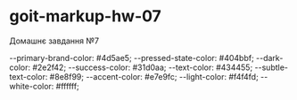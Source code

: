 # goit-markup-hw-07

Домашнє завдання №7

--primary-brand-color: #4d5ae5; --pressed-state-color: #404bbf; --dark-color: #2e2f42;
--success-color: #31d0aa; --text-color: #434455; --subtle-text-color: #8e8f99; --accent-color:
#e7e9fc; --light-color: #f4f4fd; --white-color: #ffffff;
